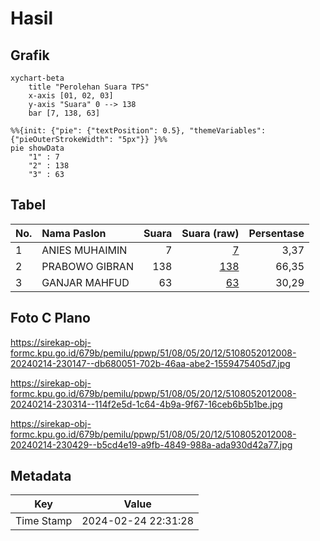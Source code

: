 # Hasil

## Grafik

```mermaid
xychart-beta
    title "Perolehan Suara TPS"
    x-axis [01, 02, 03]
    y-axis "Suara" 0 --> 138
    bar [7, 138, 63]
```

```mermaid
%%{init: {"pie": {"textPosition": 0.5}, "themeVariables": {"pieOuterStrokeWidth": "5px"}} }%%
pie showData
    "1" : 7
    "2" : 138
    "3" : 63
```

## Tabel

| No. | Nama Paslon    | Suara | Suara (raw) | Persentase |
|:--- |:-------------- | -----:| -----------:| ----------:|
| 1   | ANIES MUHAIMIN | 7     | [7][p-1]    | 3,37       |
| 2   | PRABOWO GIBRAN | 138   | [138][p-2]  | 66,35      |
| 3   | GANJAR MAHFUD  | 63    | [63][p-3]   | 30,29      |


[p-1]: https://github.com/gigit-pemilu/pemilu-2024-51-bali/blob/main/pilpres/hitung-suara/sub/51-bali/sub/08-buleleng/sub/05-sukasada/sub/2012-panji-anom/sub/008-tps/sub/paslon-1.txt
[p-2]: https://github.com/gigit-pemilu/pemilu-2024-51-bali/blob/main/pilpres/hitung-suara/sub/51-bali/sub/08-buleleng/sub/05-sukasada/sub/2012-panji-anom/sub/008-tps/sub/paslon-2.txt
[p-3]: https://github.com/gigit-pemilu/pemilu-2024-51-bali/blob/main/pilpres/hitung-suara/sub/51-bali/sub/08-buleleng/sub/05-sukasada/sub/2012-panji-anom/sub/008-tps/sub/paslon-3.txt

## Foto C Plano

https://sirekap-obj-formc.kpu.go.id/679b/pemilu/ppwp/51/08/05/20/12/5108052012008-20240214-230147--db680051-702b-46aa-abe2-1559475405d7.jpg

https://sirekap-obj-formc.kpu.go.id/679b/pemilu/ppwp/51/08/05/20/12/5108052012008-20240214-230314--114f2e5d-1c64-4b9a-9f67-16ceb6b5b1be.jpg

https://sirekap-obj-formc.kpu.go.id/679b/pemilu/ppwp/51/08/05/20/12/5108052012008-20240214-230429--b5cd4e19-a9fb-4849-988a-ada930d42a77.jpg


## Metadata

| Key        | Value               |
| ---------- | ------------------- |
| Time Stamp | 2024-02-24 22:31:28 |



